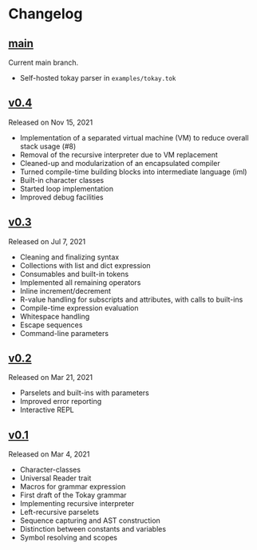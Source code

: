 # Changelog

## [main]

Current main branch.

- Self-hosted tokay parser in `examples/tokay.tok`


## [v0.4]

Released on Nov 15, 2021

- Implementation of a separated virtual machine (VM) to reduce overall stack usage (#8)
- Removal of the recursive interpreter due to VM replacement
- Cleaned-up and modularization of an encapsulated compiler
- Turned compile-time building blocks into intermediate language (iml)
- Built-in character classes
- Started loop implementation
- Improved debug facilities


## [v0.3]

Released on Jul 7, 2021

- Cleaning and finalizing syntax
- Collections with list and dict expression
- Consumables and built-in tokens
- Implemented all remaining operators
- Inline increment/decrement
- R-value handling for subscripts and attributes, with calls to built-ins
- Compile-time expression evaluation
- Whitespace handling
- Escape sequences
- Command-line parameters


## [v0.2]

Released on Mar 21, 2021

- Parselets and built-ins with parameters
- Improved error reporting
- Interactive REPL


## [v0.1]

Released on Mar 4, 2021

- Character-classes
- Universal Reader trait
- Macros for grammar expression
- First draft of the Tokay grammar
- Implementing recursive interpreter
- Left-recursive parselets
- Sequence capturing and AST construction
- Distinction between constants and variables
- Symbol resolving and scopes


[main]: https://github.com/tokay-lang/tokay/compare/v0.4...main
[v0.4]: https://github.com/tokay-lang/tokay/compare/v0.3...v0.4
[v0.3]: https://github.com/tokay-lang/tokay/compare/v0.2...v0.3
[v0.2]: https://github.com/tokay-lang/tokay/compare/v0.1...v0.2
[v0.1]: https://github.com/tokay-lang/tokay/compare/2d74215f4842d295371112a630d15ab03442cd1e...v0.1
